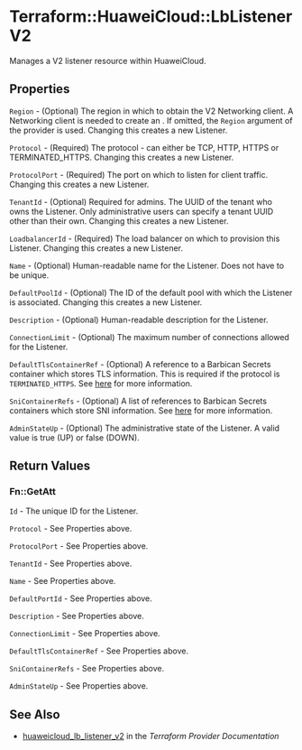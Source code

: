 # Terraform::HuaweiCloud::LbListenerV2

Manages a V2 listener resource within HuaweiCloud.

## Properties

`Region` - (Optional) The region in which to obtain the V2 Networking client.
A Networking client is needed to create an . If omitted, the
`Region` argument of the provider is used. Changing this creates a new
Listener.

`Protocol` - (Required) The protocol - can either be TCP, HTTP, HTTPS or TERMINATED_HTTPS.
Changing this creates a new Listener.

`ProtocolPort` - (Required) The port on which to listen for client traffic.
Changing this creates a new Listener.

`TenantId` - (Optional) Required for admins. The UUID of the tenant who owns
the Listener.  Only administrative users can specify a tenant UUID
other than their own. Changing this creates a new Listener.

`LoadbalancerId` - (Required) The load balancer on which to provision this
Listener. Changing this creates a new Listener.

`Name` - (Optional) Human-readable name for the Listener. Does not have
to be unique.

`DefaultPoolId` - (Optional) The ID of the default pool with which the
Listener is associated. Changing this creates a new Listener.

`Description` - (Optional) Human-readable description for the Listener.

`ConnectionLimit` - (Optional) The maximum number of connections allowed
for the Listener.

`DefaultTlsContainerRef` - (Optional) A reference to a Barbican Secrets
container which stores TLS information. This is required if the protocol
is `TERMINATED_HTTPS`. See
[here](https://wiki.openstack.org/wiki/Network/LBaaS/docs/how-to-create-tls-loadbalancer)
for more information.

`SniContainerRefs` - (Optional) A list of references to Barbican Secrets
containers which store SNI information. See
[here](https://wiki.openstack.org/wiki/Network/LBaaS/docs/how-to-create-tls-loadbalancer)
for more information.

`AdminStateUp` - (Optional) The administrative state of the Listener.
A valid value is true (UP) or false (DOWN).


## Return Values

### Fn::GetAtt

`Id` - The unique ID for the Listener.

`Protocol` - See Properties above.

`ProtocolPort` - See Properties above.

`TenantId` - See Properties above.

`Name` - See Properties above.

`DefaultPortId` - See Properties above.

`Description` - See Properties above.

`ConnectionLimit` - See Properties above.

`DefaultTlsContainerRef` - See Properties above.

`SniContainerRefs` - See Properties above.

`AdminStateUp` - See Properties above.

## See Also

* [huaweicloud_lb_listener_v2](https://www.terraform.io/docs/providers/huaweicloud/r/lb_listener_v2.html) in the _Terraform Provider Documentation_